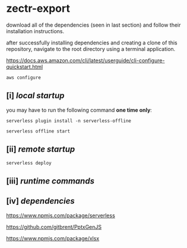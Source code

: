 # zectr-export

download all of the dependencies (seen in last section) and follow their installation instructions. 

after successfully installing dependencies and creating a clone of this repository, navigate to the root directory using a terminal application.

https://docs.aws.amazon.com/cli/latest/userguide/cli-configure-quickstart.html

`aws configure`

## [i] *local startup*

you may have to run the following command **one time only**:

`serverless plugin install -n serverless-offline`

`serverless offline start`

## [ii] *remote startup*

`serverless deploy`

## [iii] *runtime commands*



## [iv] *dependencies*

https://www.npmjs.com/package/serverless

https://github.com/gitbrent/PptxGenJS

https://www.npmjs.com/package/xlsx
